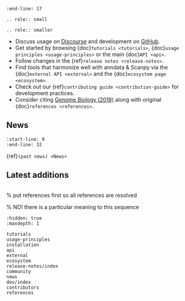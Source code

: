 ```{include} ../README.md
:end-line: 17
```

```{eval-rst}
.. role:: small
```

```{eval-rst}
.. role:: smaller
```

* Discuss usage on [Discourse] and development on [GitHub].
* Get started by browsing {doc}`tutorials <tutorials>`, {doc}`usage principles <usage-principles>` or the main {doc}`API <api>`.
* Follow changes in the {ref}`release notes <release-notes>`.
* Find tools that harmonize well with anndata & Scanpy via the {doc}`external API <external>` and the {doc}`ecosystem page <ecosystem>`.
* Check out our {ref}`contributing guide <contribution-guide>` for development practices.
* Consider citing [Genome Biology (2018)] along with original {doc}`references <references>`.

## News

```{include} news.md
:start-line: 9
:end-line: 32
```

{ref}`(past news) <News>`
## Latest additions

```{include} release-notes/release-latest.md
```

% put references first so all references are resolved

% NO! there is a particular meaning to this sequence

```{toctree}
:hidden: true
:maxdepth: 1

tutorials
usage-principles
installation
api
external
ecosystem
release-notes/index
community
news
dev/index
contributors
references
```

[discourse]: https://discourse.scverse.org/
[genome biology (2018)]: https://doi.org/10.1186/s13059-017-1382-0
[github]: https://github.com/scverse/scanpy
